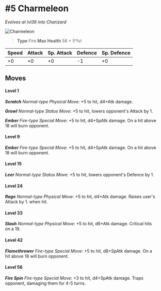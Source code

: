 # #5 Charmeleon
*Evolves at lvl36 into Charizard*

![Charmeleon](https://img.pokemondb.net/sprites/home/normal/1x/charmeleon.png)

> **Type** Fire
> **Max Health** 58 + 5\*lvl

| Speed | Attack | Sp. Attack | Defence | Sp. Defence |
| ----- | ------ | ---------- | ------- | ----------- |
| +0 | +0 | +0 | -1 | +0 |

## Moves
#### Level 1

***Scratch** Normal-type Physical Move*: +5 to hit, d4+Atk damage. 

***Growl** Normal-type Status Move*: +5 to hit, lowers opponent's Attack by 1.

***Ember** Fire-type Special Move*: +5 to hit, d4+SpAtk damage. On a hit above 18 will burn opponent.
#### Level 9

***Ember** Fire-type Special Move*: +5 to hit, d4+SpAtk damage. On a hit above 18 will burn opponent.
#### Level 15

***Leer** Normal-type Status Move*: +5 to hit, lowers opponent's Defence by 1.
#### Level 24

***Rage** Normal-type Physical Move*: +5 to hit, d4+Atk damage. Raises user's Attack by 1. when hit.
#### Level 33

***Slash** Normal-type Physical Move*: +5 to hit, d6+Atk damage. Critical hits on a 19.
#### Level 42

***Flamethrower** Fire-type Special Move*: +5 to hit, d8+SpAtk damage. On a hit above 18 will burn opponent.
#### Level 56

***Fire Spin** Fire-type Special Move*: +3 to hit, d4+SpAtk damage. Traps opponent, damaging them for 4-5 turns.

